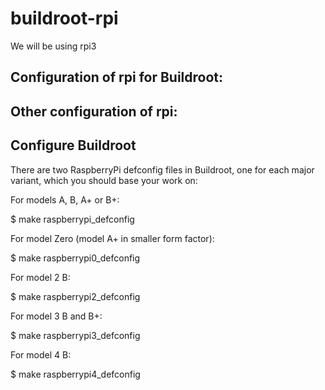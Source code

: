 # buildroot-rpi


We will be using rpi3

Configuration of rpi  for Buildroot:
----------------------------
Other configuration of rpi:
----------------------------

Configure Buildroot
-------------------

There are two RaspberryPi defconfig files in Buildroot, one for each
major variant, which you should base your work on:

For models A, B, A+ or B+:

  $ make raspberrypi_defconfig

For model Zero (model A+ in smaller form factor):

  $ make raspberrypi0_defconfig

For model 2 B:

  $ make raspberrypi2_defconfig

For model 3 B and B+:

  $ make raspberrypi3_defconfig

For model 4 B:

  $ make raspberrypi4_defconfig
